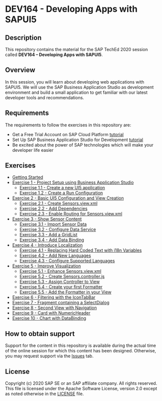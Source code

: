 # DEV164 - Developing Apps with SAPUI5

## Description

This repository contains the material for the SAP TechEd 2020 session called **DEV164 – Developing Apps with SAPUI5**.

## Overview

In this session, you will learn about developing web applications with SAPUI5. We will use the SAP Business Application Studio as development environment and build a small application to get familiar with our latest developer tools and recommendations.

## Requirements

The requirements to follow the exercises in this repository are:
- Get a Free Trial Account on SAP Cloud Platform [tutorial](https://developers.sap.com/tutorials/hcp-create-trial-account.html)
- Set Up SAP Business Application Studio for Development [tutorial](https://developers.sap.com/tutorials/appstudio-onboarding.html)
- Be excited about the power of SAP technologies which will make your developer life easier


## Exercises
- [Getting Started](exercises/ex0/)
- [Exercise 1 - Project Setup using Business Application Studio](exercises/ex1/)
    - [Exercise 1.1 - Create a new UI5 application](exercises/ex1#exercise-11---create-a-new-ui5-application)
    - [Exercise 1.2 - Create a Run Configuration](exercises/ex1#exercise-12---create-a-run-configuration)
- [Exercise 2 - Basic UI5 Configuration and  View Creation](exercises/ex2/)
    - [Exercise 2.1 - Create Sensors.view.xml](exercises/ex2#exercise-21---create-sensorsviewxml)
    - [Exercise 2.2 - Add Dependencies](exercises/ex2#exercise-22---add-dependencies)
    - [Exercise 2.3 - Enable Routing for Sensors.view.xml](exercises/ex2#exercise-23---enable-routing-for-sensorsviewxml)
- [Exercise 3 - Show Sensor Content](exercises/ex3/)
    - [Exercise 3.1 - Import Sensor Data](exercises/ex3#exercise-31---import-sensor-data)
    - [Exercise 3.2 - Configure Data Service](exercises/ex3#exercise-32---configure-data-service)
    - [Exercise 3.3 - Add a GridList](exercises/ex3#exercise-33---add-a-gridlist)
    - [Exercise 3.4 - Add Data Binding](exercises/ex3#exercise-34---add-data-binding)
- [Exercise 4 - Introduce Localization](exercises/ex4/)
    - [Exercise 4.1 - Replacing Hard Coded Text with i18n Variables](exercises/ex4#exercise-41---replacing-hard-coded-text-with-i18n-variables)
    - [Exercise 4.2 - Add New Languages](exercises/ex4#exercise-42---add-new-languages)
    - [Exercise 4.3 - Configure Supported Languages](exercises/ex4#exercise-43---configure-supported-languages)
- [Exercise 5 - Improve Visualization](exercises/ex5/)
    - [Exercise 5.1 - Enhance Sensors.view.xml](exercises/ex5#exercise-51---enhance-sensorsviewxml)
    - [Exercise 5.2 - Create Sensors.controller.js](exercises/ex5#exercise-52---create-sensorscontrollerjs)
    - [Exercise 5.3 - Assign Controller to View](exercises/ex5#exercise-53---assign-controller-to-view)
    - [Exercise 5.4 - Create your first Formatter](exercises/ex5#exercise-54---create-your-first-formatter)
    - [Exercise 5.5 - Add the Formatter in your View](exercises/ex5#exercise-55---add-the-formatter-in-your-view)
- [Exercise 6 - Filtering with the IconTabBar](exercises/ex6/)
- [Exercise 7 - Fragment containing a SelectDialog](exercises/ex7/)
- [Exercise 8 - Second View with Navigation](exercises/ex8/)
- [Exercise 9 - Card with NumericHeader](exercises/ex9/)
- [Exercise 10 - Chart with DataBinding](exercises/ex10/)

## How to obtain support

Support for the content in this repository is available during the actual time of the online session for which this content has been designed. Otherwise, you may request support via the [Issues](../../issues) tab.

## License
Copyright (c) 2020 SAP SE or an SAP affiliate company. All rights reserved. This file is licensed under the Apache Software License, version 2.0 except as noted otherwise in the [LICENSE](LICENSE) file.
